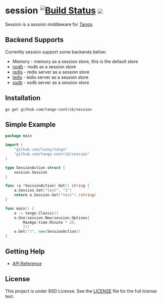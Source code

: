 session [![Build Status](https://drone.io/github.com/tango-contrib/session/status.png)](https://drone.io/github.com/tango-contrib/session/latest) [![](http://gocover.io/_badge/github.com/tango-contrib/session)](http://gocover.io/github.com/tango-contrib/session)
======

Session is a session middleware for [Tango](https://github.com/lunny/tango).

## Backend Supports

Currently session support some backends below:

* Memory - memory as a session store, this is the default store
* [nodb](http://github.com/tango-contrib/session-nodb) - nodb as a session store
* [redis](http://github.com/tango-contrib/session-redis) - redis server as a session store
* [ledis](http://github.com/tango-contrib/session-ledis) - ledis server as a session store
* [ssdb](http://github.com/tango-contrib/session-ssdb) - ssdb server as a session store

## Installation

    go get github.com/tango-contrib/session

## Simple Example

```Go
package main

import (
    "github.com/lunny/tango"
    "github.com/tango-contrib/session"
)

type SessionAction struct {
    session.Session
}

func (a *SessionAction) Get() string {
    a.Session.Set("test", "1")
    return a.Session.Get("test").(string)
}

func main() {
    o := tango.Classic()
    o.Use(session.New(session.Options{
        MaxAge:time.Minute * 20,
        }))
    o.Get("/", new(SessionAction))
}
```

## Getting Help

- [API Reference](https://gowalker.org/github.com/tango-contrib/session)

## License

This project is under BSD License. See the [LICENSE](LICENSE) file for the full license text.
